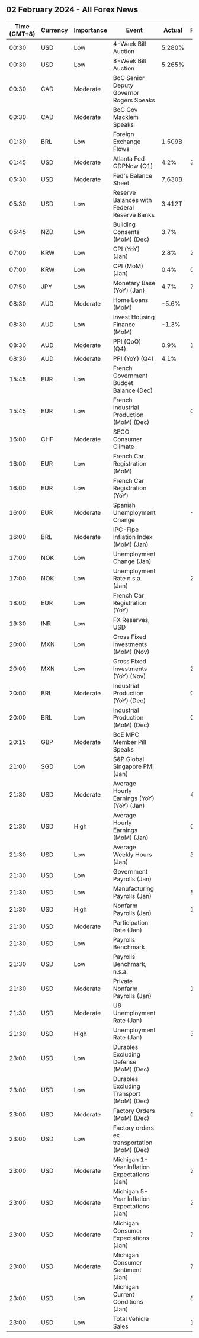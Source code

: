 ## 02 February 2024 - All Forex News

| Time (GMT+8) | Currency | Importance | Event | Actual | Forecast | Previous |
|------|----------|------------|-------|--------|----------|----------|
| 00:30 | USD | Low | 4-Week Bill Auction | 5.280% |  | 5.280% |
| 00:30 | USD | Low | 8-Week Bill Auction | 5.265% |  | 5.275% |
| 00:30 | CAD | Moderate | BoC Senior Deputy Governor Rogers Speaks |  |  |  |
| 00:30 | CAD | Moderate | BoC Gov Macklem Speaks |  |  |  |
| 01:30 | BRL | Low | Foreign Exchange Flows | 1.509B |  | 1.272B |
| 01:45 | USD | Moderate | Atlanta Fed GDPNow (Q1) | 4.2% | 3.0% | 3.0% |
| 05:30 | USD | Moderate | Fed's Balance Sheet | 7,630B |  | 7,677B |
| 05:30 | USD | Low | Reserve Balances with Federal Reserve Banks | 3.412T |  | 3.490T |
| 05:45 | NZD | Low | Building Consents (MoM) (Dec) | 3.7% |  | -10.6% |
| 07:00 | KRW | Low | CPI (YoY) (Jan) | 2.8% | 2.9% | 3.2% |
| 07:00 | KRW | Low | CPI (MoM) (Jan) | 0.4% | 0.4% | 0.0% |
| 07:50 | JPY | Low | Monetary Base (YoY) (Jan) | 4.7% | 7.5% | 8.2% |
| 08:30 | AUD | Moderate | Home Loans (MoM) | -5.6% |  | 0.5% |
| 08:30 | AUD | Low | Invest Housing Finance (MoM) | -1.3% |  | 1.9% |
| 08:30 | AUD | Moderate | PPI (QoQ) (Q4) | 0.9% | 1.9% | 1.8% |
| 08:30 | AUD | Moderate | PPI (YoY) (Q4) | 4.1% |  | 3.8% |
| 15:45 | EUR | Low | French Government Budget Balance (Dec) |  |  | -198.0B |
| 15:45 | EUR | Low | French Industrial Production (MoM) (Dec) |  | 0.2% | 0.5% |
| 16:00 | CHF | Moderate | SECO Consumer Climate |  |  | -28 |
| 16:00 | EUR | Low | French Car Registration (MoM) |  |  | 18.5% |
| 16:00 | EUR | Low | French Car Registration (YoY) |  |  | 14.5% |
| 16:00 | EUR | Moderate | Spanish Unemployment Change |  | -38.6K | -27.4K |
| 16:00 | BRL | Moderate | IPC-Fipe Inflation Index (MoM) (Jan) |  |  | 0.38% |
| 17:00 | NOK | Low | Unemployment Change (Jan) |  |  | 69.46K |
| 17:00 | NOK | Low | Unemployment Rate n.s.a. (Jan) |  | 2.10% | 1.90% |
| 18:00 | EUR | Low | French Car Registration (YoY) |  |  | 14.5% |
| 19:30 | INR | Low | FX Reserves, USD |  |  | 616.14B |
| 20:00 | MXN | Low | Gross Fixed Investments (MoM) (Nov) |  |  | 1.90% |
| 20:00 | MXN | Low | Gross Fixed Investments (YoY) (Nov) |  | 21.30% | 25.50% |
| 20:00 | BRL | Moderate | Industrial Production (YoY) (Dec) |  | 0.1% | 1.3% |
| 20:00 | BRL | Low | Industrial Production (MoM) (Dec) |  | 0.3% | 0.5% |
| 20:15 | GBP | Moderate | BoE MPC Member Pill Speaks |  |  |  |
| 21:00 | SGD | Low | S&P Global Singapore PMI (Jan) |  |  | 50.5 |
| 21:30 | USD | Moderate | Average Hourly Earnings (YoY) (YoY) (Jan) |  | 4.1% | 4.1% |
| 21:30 | USD | High | Average Hourly Earnings (MoM) (Jan) |  | 0.3% | 0.4% |
| 21:30 | USD | Low | Average Weekly Hours (Jan) |  | 34.3 | 34.3 |
| 21:30 | USD | Low | Government Payrolls (Jan) |  |  | 52.0K |
| 21:30 | USD | Low | Manufacturing Payrolls (Jan) |  | 5K | 6K |
| 21:30 | USD | High | Nonfarm Payrolls (Jan) |  | 187K | 216K |
| 21:30 | USD | Moderate | Participation Rate (Jan) |  |  | 62.5% |
| 21:30 | USD | Low | Payrolls Benchmark |  |  | 568.00 |
| 21:30 | USD | Low | Payrolls Benchmark, n.s.a. |  |  | -306.00K |
| 21:30 | USD | Moderate | Private Nonfarm Payrolls (Jan) |  | 155K | 164K |
| 21:30 | USD | Moderate | U6 Unemployment Rate (Jan) |  |  | 7.1% |
| 21:30 | USD | High | Unemployment Rate (Jan) |  | 3.8% | 3.7% |
| 23:00 | USD | Low | Durables Excluding Defense (MoM) (Dec) |  |  | 0.5% |
| 23:00 | USD | Low | Durables Excluding Transport (MoM) (Dec) |  |  | 0.6% |
| 23:00 | USD | Moderate | Factory Orders (MoM) (Dec) |  | 0.3% | 2.6% |
| 23:00 | USD | Low | Factory orders ex transportation (MoM) (Dec) |  |  | 0.1% |
| 23:00 | USD | Moderate | Michigan 1-Year Inflation Expectations (Jan) |  | 2.9% | 3.1% |
| 23:00 | USD | Moderate | Michigan 5-Year Inflation Expectations (Jan) |  | 2.8% | 2.9% |
| 23:00 | USD | Moderate | Michigan Consumer Expectations (Jan) |  | 75.9 | 67.4 |
| 23:00 | USD | Moderate | Michigan Consumer Sentiment (Jan) |  | 78.8 | 69.7 |
| 23:00 | USD | Low | Michigan Current Conditions (Jan) |  | 83.3 | 73.3 |
| 23:00 | USD | Low | Total Vehicle Sales |  | 15.70M | 15.83M |
